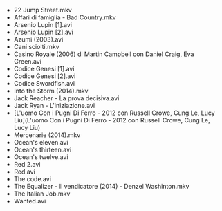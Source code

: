 * 22 Jump Street.mkv
* Affari di famiglia - Bad Country.mkv
* Arsenio Lupin [1].avi
* Arsenio Lupin [2].avi
* Azumi (2003).avi
* Cani sciolti.mkv
* Casino Royale (2006)  di Martin Campbell con Daniel Craig, Eva Green.avi
* Codice Genesi [1].avi
* Codice Genesi [2].avi
* Codice Swordfish.avi
* Into the Storm (2014).mkv
* Jack Reacher - La prova decisiva.avi
* Jack Ryan - L'iniziazione.avi
* [L'uomo Con i Pugni Di Ferro - 2012 con Russell Crowe, Cung Le, Lucy Liu](L'uomo Con i Pugni Di Ferro - 2012 con Russell Crowe, Cung Le, Lucy Liu)
* Mercenarie (2014).mkv
* Ocean's eleven.avi
* Ocean's thirteen.avi
* Ocean's twelve.avi
* Red 2.avi
* Red.avi
* The code.avi
* The Equalizer - Il vendicatore (2014) - Denzel Washinton.mkv
* The Italian Job.mkv
* Wanted.avi
